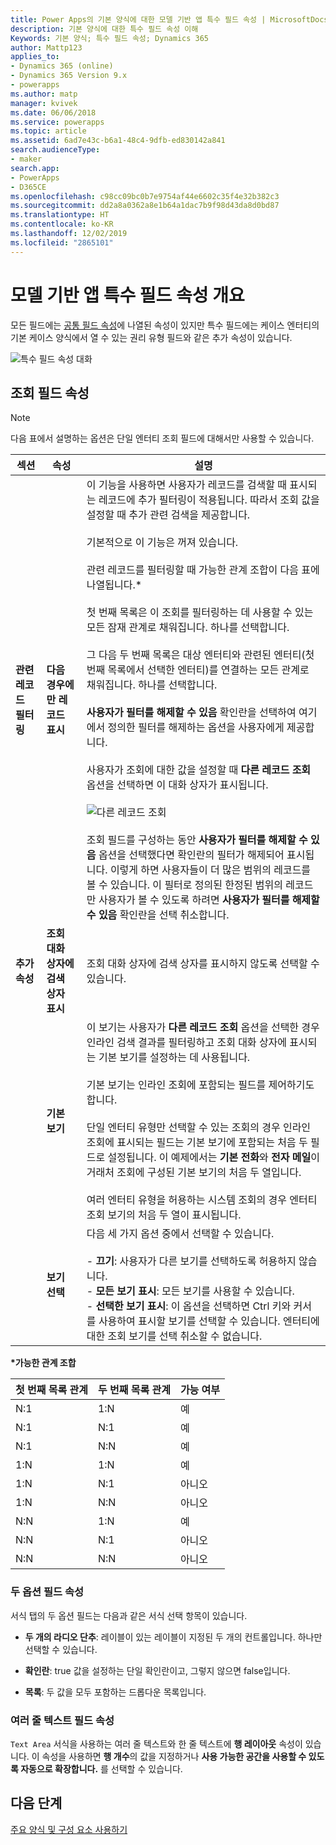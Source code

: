 ```yaml
---
title: Power Apps의 기본 양식에 대한 모델 기반 앱 특수 필드 속성 | MicrosoftDocs
description: 기본 양식에 대한 특수 필드 속성 이해
Keywords: 기본 양식; 특수 필드 속성; Dynamics 365
author: Mattp123
applies_to:
- Dynamics 365 (online)
- Dynamics 365 Version 9.x
- powerapps
ms.author: matp
manager: kvivek
ms.date: 06/06/2018
ms.service: powerapps
ms.topic: article
ms.assetid: 6ad7e43c-b6a1-48c4-9dfb-ed830142a841
search.audienceType:
- maker
search.app:
- PowerApps
- D365CE
ms.openlocfilehash: c98cc09bc0b7e9754af44e6602c35f4e32b382c3
ms.sourcegitcommit: dd2a8a0362a8e1b64a1dac7b9f98d43da8d0bd87
ms.translationtype: HT
ms.contentlocale: ko-KR
ms.lasthandoff: 12/02/2019
ms.locfileid: "2865101"
---
```

# <a name="overview-of-model-driven-app-special-field-properties"></a>모델 기반 앱 특수 필드 속성 개요

 모든 필드에는 [공통 필드 속성](common-field-properties-legacy.md)에 나열된 속성이 있지만 특수 필드에는 케이스 엔터티의 기본 케이스 양식에서 열 수 있는 권리 유형 필드와 같은 추가 속성이 있습니다.  

![특수 필드 속성 대화](media/special-properties.png)
  
<a name="BKMK_LookupFieldProperties"></a>  
 
## <a name="lookup-field-properties"></a>조회 필드 속성  
  
> [!NOTE]
>  다음 표에서 설명하는 옵션은 단일 엔터티 조회 필드에 대해서만 사용할 수 있습니다.  
  
|섹션|속성|설명|  
|-------------|--------------|-----------------|  
|**관련 레코드 필터링**|**다음 경우에만 레코드 표시**|이 기능을 사용하면 사용자가 레코드를 검색할 때 표시되는 레코드에 추가 필터링이 적용됩니다. 따라서 조회 값을 설정할 때 추가 관련 검색을 제공합니다.<br /><br /> 기본적으로 이 기능은 꺼져 있습니다.<br /><br /> 관련 레코드를 필터링할 때 가능한 관계 조합이 다음 표에 나열됩니다.*<br /><br /> 첫 번째 목록은 이 조회를 필터링하는 데 사용할 수 있는 모든 잠재 관계로 채워집니다. 하나를 선택합니다.<br /><br /> 그 다음 두 번째 목록은 대상 엔터티와 관련된 엔터티(첫 번째 목록에서 선택한 엔터티)를 연결하는 모든 관계로 채워집니다. 하나를 선택합니다.<br /><br /> **사용자가 필터를 해제할 수 있음** 확인란을 선택하여 여기에서 정의한 필터를 해제하는 옵션을 사용자에게 제공합니다.<br /><br /> 사용자가 조회에 대한 값을 설정할 때 **다른 레코드 조회** 옵션을 선택하면 이 대화 상자가 표시됩니다.<br /><br /> ![다른 레코드 조회](media/crm-ua-v-8-1-look-up-more-records.png) <br /><br /> 조회 필드를 구성하는 동안 **사용자가 필터를 해제할 수 있음** 옵션을 선택했다면 확인란의 필터가 해제되어 표시됩니다.  이렇게 하면 사용자들이 더 많은 범위의 레코드를 볼 수 있습니다. 이 필터로 정의된 한정된 범위의 레코드만 사용자가 볼 수 있도록 하려면 **사용자가 필터를 해제할 수 있음** 확인란을 선택 취소합니다.|  
|**추가 속성**|**조회 대화 상자에 검색 상자 표시**|조회 대화 상자에 검색 상자를 표시하지 않도록 선택할 수 있습니다.|  
||**기본 보기**|이 보기는 사용자가 **다른 레코드 조회** 옵션을 선택한 경우 인라인 검색 결과를 필터링하고 조회 대화 상자에 표시되는 기본 보기를 설정하는 데 사용됩니다.<br /><br /> 기본 보기는 인라인 조회에 포함되는 필드를 제어하기도 합니다.<br /><br /> 단일 엔터티 유형만 선택할 수 있는 조회의 경우 인라인 조회에 표시되는 필드는 기본 보기에 포함되는 처음 두 필드로 설정됩니다. 이 예제에서는 **기본 전화**와 **전자 메일**이 거래처 조회에 구성된 기본 보기의 처음 두 열입니다.<br /><br /> 여러 엔터티 유형을 허용하는 시스템 조회의 경우 엔터티 조회 보기의 처음 두 열이 표시됩니다.|  
||**보기 선택**|다음 세 가지 옵션 중에서 선택할 수 있습니다.<br /><br /> -   **끄기**: 사용자가 다른 보기를 선택하도록 허용하지 않습니다.<br />-   **모든 보기 표시**: 모든 보기를 사용할 수 있습니다.<br />-   **선택한 보기 표시**: 이 옵션을 선택하면 Ctrl 키와 커서를 사용하여 표시할 보기를 선택할 수 있습니다. 엔터티에 대한 조회 보기를 선택 취소할 수 없습니다.|  
  
 **\*가능한 관계 조합**  
  
|첫 번째 목록 관계|두 번째 목록 관계|가능 여부|  
|-----------------------------|------------------------------|----------------|  
|N:1|1:N|예|  
|N:1|N:1|예|  
|N:1|N:N|예|  
|1:N|1:N|예|  
|1:N|N:1|아니오|  
|1:N|N:N|아니오|  
|N:N|1:N|예|  
|N:N|N:1|아니오|  
|N:N|N:N|아니오|  
  
<a name="BKMK_TwoOptionProperties"></a>   

### <a name="two-option-field-properties"></a>두 옵션 필드 속성  
 서식 탭의 두 옵션 필드는 다음과 같은 서식 선택 항목이 있습니다.  
  
- **두 개의 라디오 단추**: 레이블이 있는 레이블이 지정된 두 개의 컨트롤입니다. 하나만 선택할 수 있습니다.  
  
- **확인란**: true 값을 설정하는 단일 확인란이고, 그렇지 않으면 false입니다.  
  
- **목록**: 두 값을 모두 포함하는 드롭다운 목록입니다.  
  
<a name="BKMK_MultipleLinesOfTextProperties"></a>   

### <a name="multiple-lines-of-text-field-properties"></a>여러 줄 텍스트 필드 속성  
 `Text Area` 서식을 사용하는 여러 줄 텍스트와 한 줄 텍스트에 **행 레이아웃** 속성이 있습니다. 이 속성을 사용하면 **행 개수**의 값을 지정하거나 **사용 가능한 공간을 사용할 수 있도록 자동으로 확장합니다.** 를 선택할 수 있습니다.  

## <a name="next-steps"></a>다음 단계

[주요 양식 및 구성 요소 사용하기](use-main-form-and-components.md)
